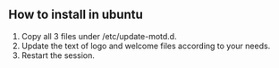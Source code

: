 ## How to install in ubuntu

1. Copy all 3 files under /etc/update-motd.d.
2. Update the text of logo and welcome files according to your needs.
3. Restart the session.
